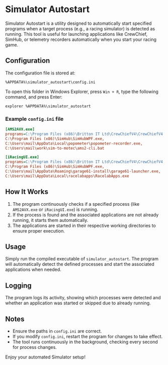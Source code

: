 # Simulator Autostart

Simulator Autostart is a utility designed to automatically start specified programs when a target process (e.g., a racing simulator) is detected as running. This tool is useful for launching applications like CrewChief, SimHub, or telemetry recorders automatically when you start your racing game.

## Configuration

The configuration file is stored at:

```
%APPDATA%\simulator_autostart\config.ini
```

To open this folder in Windows Explorer, press `Win + R`, type the following command, and press Enter:

```
explorer %APPDATA%\simulator_autostart
```

### Example `config.ini` file

```ini
[AMS2AVX.exe]
programs=C:\Program Files (x86)\Britton IT Ltd\CrewChiefV4\CrewChiefV4.exe,
C:\Program Files (x86)\SimHub\SimHubWPF.exe,
C:\Users\mail\AppData\Local\popometer\popometer-recorder.exe,
C:\Users\mail\work\sim-to-motec\ams2-cli.bat

[iRacingUI.exe]
programs=C:\Program Files (x86)\Britton IT Ltd\CrewChiefV4\CrewChiefV4.exe,
C:\Program Files (x86)\SimHub\SimHubWPF.exe,
C:\Users\mail\AppData\Roaming\garage61-install\garage61-launcher.exe,
C:\Users\mail\AppData\Local\racelabapps\RacelabApps.exe
```

## How It Works

1. The program continuously checks if a specified process (like `AMS2AVX.exe` or `iRacingUI.exe`) is running.
2. If the process is found and the associated applications are not already running, it starts them automatically.
3. The applications are started in their respective working directories to ensure proper execution.

## Usage

Simply run the compiled executable of `simulator_autostart`. The program will automatically detect the defined processes and start the associated applications when needed.

## Logging

The program logs its activity, showing which processes were detected and whether an application was started or skipped due to already running.

## Notes
- Ensure the paths in `config.ini` are correct.
- If you modify `config.ini`, restart the program for changes to take effect.
- The tool runs continuously in the background, checking every second for process changes.

Enjoy your automated Simulator setup!

